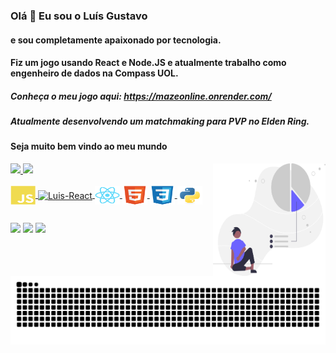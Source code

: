### Olá 👋 Eu sou o Luís Gustavo
#### e sou completamente apaixonado por tecnologia.

#### Fiz um jogo usando React e Node.JS e atualmente trabalho como engenheiro de dados na Compass UOL.
##### Conheça o meu jogo aqui: https://mazeonline.onrender.com/

##### Atualmente desenvolvendo um matchmaking para PVP no Elden Ring.

#### Seja muito bem vindo ao meu mundo

<div>
  <a href="https://github.com/LouisGusta">
  <img height="180em" src="https://github-readme-stats.vercel.app/api?username=LouisGusta&show_icons=true&theme=tokyonight&include_all_commits=true&count_private=true"/>
  <img height="180em" src="https://github-readme-stats.vercel.app/api/top-langs/?username=LouisGusta&layout=compact&langs_count=8&theme=tokyonight"/>
  <img align="right" height="180em" width="180em" src="Personal_goals_re_iow7.svg" />
</div>
<div style="display: inline_block"><br>
  <img align="center" alt="Luis-Js" height="30" width="40" src="https://raw.githubusercontent.com/devicons/devicon/master/icons/javascript/javascript-plain.svg">
  <img align="center" alt="Luis-React" height="30" width="40" src='https://cdn.jsdelivr.net/gh/devicons/devicon/icons/nodejs/nodejs-original.svg'>
  <img align="center" alt="Luis-React" height="30" width="40" src="https://raw.githubusercontent.com/devicons/devicon/master/icons/react/react-original.svg">
  <img align="center" alt="Luis-HTML" height="30" width="40" src="https://raw.githubusercontent.com/devicons/devicon/master/icons/html5/html5-original.svg">
  <img align="center" alt="Luis-CSS" height="30" width="40" src="https://raw.githubusercontent.com/devicons/devicon/master/icons/css3/css3-original.svg">
  <img align="center" alt="Luis-Python" height="30" width="40" src="https://raw.githubusercontent.com/devicons/devicon/master/icons/python/python-original.svg">
</div>
  
  ##
 
<div> 
  <a href="https://instagram.com/louis.gustata" target="_blank"><img src="https://img.shields.io/badge/-Instagram-%23E4405F?style=for-the-badge&logo=instagram&logoColor=white" target="_blank"></a>
  <a href = "mailto:profissional.gustavoborges@outlook.com"><img src="https://img.shields.io/badge/-outlook-%23333?style=for-the-badge&logo=Microsoft&logoColor=white" target="_blank"></a>
  <a href="https://www.linkedin.com/in/luís-gustavo/" target="_blank"><img src="https://img.shields.io/badge/-LinkedIn-%230077B5?style=for-the-badge&logo=linkedin&logoColor=white" target="_blank"></a> 
 
![Snake animation](https://github.com/LouisGusta/LouisGusta/blob/output/github-contribution-grid-snake.svg)
 
</div>


